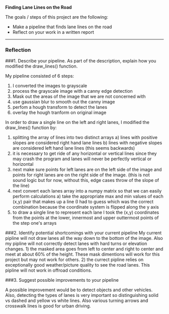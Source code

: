 **Finding Lane Lines on the Road**

The goals / steps of this project are the following:
* Make a pipeline that finds lane lines on the road
* Reflect on your work in a written report


[//]: # (Image References)

[image1]: ./examples/grayscale.jpg "Grayscale"

---

### Reflection

###1. Describe your pipeline. As part of the description, explain how you modified the draw_lines() function.

My pipeline consisted of 6 steps:
1) I converted the images to grayscale
2) process the grayscale image with a canny edge detection
3) Mask out the areas of the image that we are not concerned with
4) use gaussian blur to smooth out the canny image
5) perfom a hough transform to detect the lanes
6) overlay the hough tranform on original image


In order to draw a single line on the left and right lanes, I modified the draw_lines() function by:
1) splitting the array of lines into two distinct arrays
    a) lines with positive slopes are considered right hand lane lines
    b) lines with negative slopes are considered left hand lane lines (this seems backwards)
2) it is necessary to get ride of any horizontal or vertical lines since they may crash the program and lanes will never be perfectly vertical or horizontal
3) next make sure points for left lanes are on the left side of the image and points for right lanes are on the right side of the image. (this is not sound logic but for now, without this, edge cases throw of the slope of the line)
4) next convert each lanes array into a numpy matrix so that we can easily perform calculations
    a) take the appropriate max and min values of each (x,y) pair that makes up a line (I had to guess which was the correct combination because the coordinate system is flipped along the y axis
5) to draw a single line to represent each lane I took the (x,y) coordinates from the points at the lower, innermost and upper outtermost points of the step one's arrays

###2. Identify potential shortcomings with your current pipeline
My current pipline will not draw lanes all the way down to the bottom of the image. Also my pipline will not correctly detect lanes with hard turns or elevation changes. 1) the masked area goes from left to center and right to center and meet at about 60% of the height. These mask dimentions will work for this project but may not work for others. 2) the currect pipline relies on exceptionally good weather/picture quality to see the road lanes. This pipline will not work in offroad conditions.


###3. Suggest possible improvements to your pipeline

A possible improvement would be to detect objects and other vehicles. Also, detecting the types of lanes is very important so distinguishing solid vs dashed and yellow vs white lines. Also various turning arrows and crosswalk lines is good for urban driving.